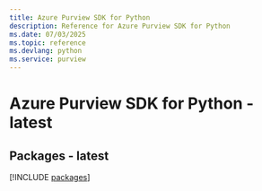 ```yaml
---
title: Azure Purview SDK for Python
description: Reference for Azure Purview SDK for Python
ms.date: 07/03/2025
ms.topic: reference
ms.devlang: python
ms.service: purview
---
```

# Azure Purview SDK for Python - latest
## Packages - latest
[!INCLUDE [packages](purview-index.md)]